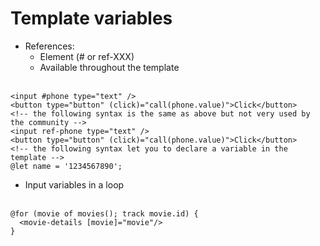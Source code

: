 <!-- .slide: class="with-code inconsolata" -->

# Template variables

- References:
  - Element (# or ref-XXX)
  - Available throughout the template<br/><br/>

```angular181html
<input #phone type="text" />
<button type="button" (click)="call(phone.value)">Click</button>
<!-- the following syntax is the same as above but not very used by the community -->
<input ref-phone type="text" />
<button type="button" (click)="call(phone.value)">Click</button>
<!-- the following syntax let you to declare a variable in the template -->
@let name = '1234567890';
```

<!-- .element: class="medium-code" -->

- Input variables in a loop<br/><br/>

```angular181html
@for (movie of movies(); track movie.id) {
  <movie-details [movie]="movie"/>
}
```

<!-- .element: class="medium-code" -->
